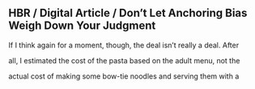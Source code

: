 ## HBR / Digital Article / Don’t Let Anchoring Bias Weigh Down Your Judgment

If I think again for a moment, though, the deal isn’t really a deal. After

all, I estimated the cost of the pasta based on the adult menu, not the

actual cost of making some bow-tie noodles and serving them with a